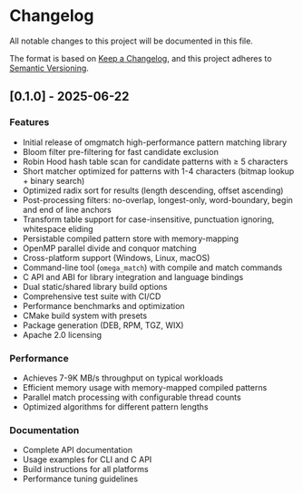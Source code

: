 # Changelog

All notable changes to this project will be documented in this file.

The format is based on [Keep a Changelog](https://keepachangelog.com/en/1.0.0/),
and this project adheres to [Semantic Versioning](https://semver.org/spec/v2.0.0.html).

## [0.1.0] - 2025-06-22

### Features
- Initial release of omgmatch high-performance pattern matching library
- Bloom filter pre-filtering for fast candidate exclusion
- Robin Hood hash table scan for candidate patterns with ≥ 5 characters
- Short matcher optimized for patterns with 1-4 characters (bitmap lookup + binary search)
- Optimized radix sort for results (length descending, offset ascending)
- Post-processing filters: no-overlap, longest-only, word-boundary, begin and end of line anchors
- Transform table support for case-insensitive, punctuation ignoring, whitespace eliding
- Persistable compiled pattern store with memory-mapping
- OpenMP parallel divide and conquor matching
- Cross-platform support (Windows, Linux, macOS)
- Command-line tool (`omega_match`) with compile and match commands
- C API and ABI for library integration and language bindings
- Dual static/shared library build options
- Comprehensive test suite with CI/CD
- Performance benchmarks and optimization
- CMake build system with presets
- Package generation (DEB, RPM, TGZ, WIX)
- Apache 2.0 licensing

### Performance
- Achieves 7-9K MB/s throughput on typical workloads
- Efficient memory usage with memory-mapped compiled patterns
- Parallel match processing with configurable thread counts
- Optimized algorithms for different pattern lengths

### Documentation
- Complete API documentation
- Usage examples for CLI and C API
- Build instructions for all platforms
- Performance tuning guidelines

